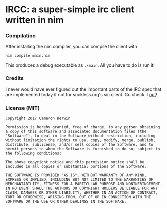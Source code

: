 # IRCC: a super-simple irc client written in nim

### Compilation

After installing the nim compiler, you can compile the client with
```bash
nim compile main.nim
```

This produces a debug executable as `./main`.  All you have to do is run it!


### Credits

I never would have ever figured out the important parts of the IRC spec that are implemented today if not for suckless.org's sic client.  Go check it [out](http://git.suckless.org/sic)!

### License (MIT)

```
Copyright 2017 Cameron Derwin

Permission is hereby granted, free of charge, to any person obtaining a copy of this software and associated documentation files (the "Software"), to deal in the Software without restriction, including without limitation the rights to use, copy, modify, merge, publish, distribute, sublicense, and/or sell copies of the Software, and to permit persons to whom the Software is furnished to do so, subject to the following conditions:

The above copyright notice and this permission notice shall be included in all copies or substantial portions of the Software.

THE SOFTWARE IS PROVIDED "AS IS", WITHOUT WARRANTY OF ANY KIND, EXPRESS OR IMPLIED, INCLUDING BUT NOT LIMITED TO THE WARRANTIES OF MERCHANTABILITY, FITNESS FOR A PARTICULAR PURPOSE AND NONINFRINGEMENT. IN NO EVENT SHALL THE AUTHORS OR COPYRIGHT HOLDERS BE LIABLE FOR ANY CLAIM, DAMAGES OR OTHER LIABILITY, WHETHER IN AN ACTION OF CONTRACT, TORT OR OTHERWISE, ARISING FROM, OUT OF OR IN CONNECTION WITH THE SOFTWARE OR THE USE OR OTHER DEALINGS IN THE SOFTWARE.
```
